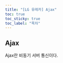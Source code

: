 ```yaml
---
title: "[LG 유레카] Ajax"
toc: true
toc_sticky: true
toc_label: "목차"
---
```


## Ajax

Ajax란 비동기 서버 통신이다.



